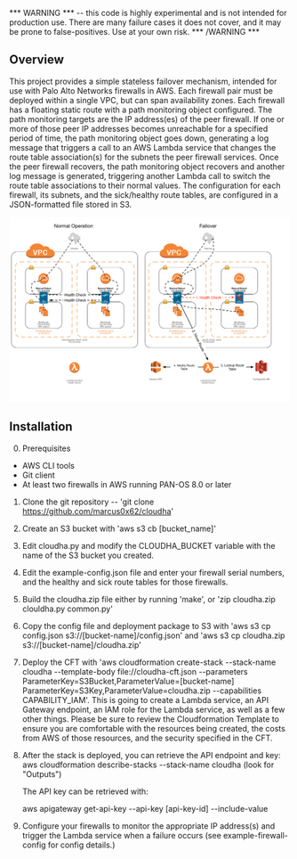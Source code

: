 *** WARNING *** -- this code is highly experimental and is not intended for
production use.  There are many failure cases it does not cover, and it may be
prone to false-positives.  Use at your own risk. *** /WARNING ***

Overview
--------

 This project provides a simple stateless failover mechanism, intended for use
with Palo Alto Networks firewalls in AWS.  Each firewall pair must be deployed
within a single VPC, but can span availability zones.  Each firewall has a
floating static route with a path monitoring object configured.  The path
monitoring targets are the IP address(es) of the peer firewall.  If one or more
of those peer IP addresses becomes unreachable for a specified period of time,
the path monitoring object goes down, generating a log message that triggers
a call to an AWS Lambda service that changes the route table association(s) for
the subnets the peer firewall services.  Once the peer firewall recovers,
the path monitoring object recovers and another log message is generated,
triggering another Lambda call to switch the route table associations to their
normal values.  The configuration for each firewall, its subnets, and the
sick/healthy route tables, are configured in a JSON-formatted file stored in
S3.

![Diagram](docs/cloudha-combined.png)

Installation
------------
0. Prerequisites
 * AWS CLI tools
 * Git client
 * At least two firewalls in AWS running PAN-OS 8.0 or later
1. Clone the git repository -- 'git clone https://github.com/marcus0x62/cloudha'
2. Create an S3 bucket with 'aws s3 cb [bucket_name]'
3. Edit cloudha.py and modify the CLOUDHA_BUCKET variable with the name of the
   S3 bucket you created.
4. Edit the example-config.json file and enter your firewall serial numbers,
   and the healthy and sick route tables for those firewalls.
5. Build the cloudha.zip file either by running 'make', or
   'zip cloudha.zip clouldha.py common.py'
6. Copy the config file and deployment package to S3 with
   'aws s3 cp config.json s3://[bucket-name]/config.json' and
   'aws s3 cp cloudha.zip s3://[bucket-name]/cloudha.zip'
7. Deploy the CFT with 'aws cloudformation create-stack --stack-name cloudha --template-body file://cloudha-cft.json --parameters ParameterKey=S3Bucket,ParameterValue=[bucket-name] ParameterKey=S3Key,ParameterValue=cloudha.zip --capabilities CAPABILITY_IAM'.  This is going to create a Lambda service, an API
   Gateway endpoint, an IAM role for the Lambda service, as well as a few other
   things.  Please be sure to review the Cloudformation Template to ensure you
   are comfortable with the resources being created, the costs from AWS of
   those resources, and the security specified in the CFT.
8. After the stack is deployed, you can retrieve the API endpoint and key:
   aws cloudformation describe-stacks --stack-name cloudha (look for "Outputs")

   The API key can be retrieved with:

   aws apigateway get-api-key --api-key [api-key-id] --include-value
9. Configure your firewalls to monitor the appropriate IP address(s) and
   trigger the Lambda service when a failure occurs (see example-firewall-config for config details.)

